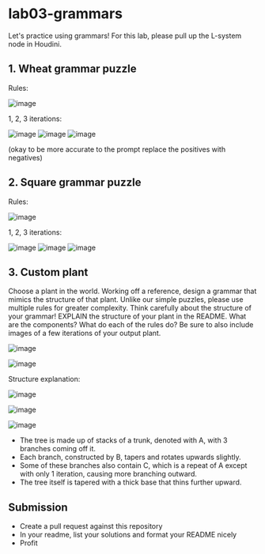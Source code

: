# lab03-grammars
Let's practice using grammars! For this lab, please pull up the L-system node in Houdini.

## 1. Wheat grammar puzzle

Rules:

![image](https://github.com/wc41/lab03-grammars/assets/97757188/76443a92-1f9d-4a3e-9f0f-3b6989f377c7)

1, 2, 3 iterations:

![image](https://github.com/wc41/lab03-grammars/assets/97757188/53a591fe-25e6-4c7b-91a8-0b02e8b0380c)
![image](https://github.com/wc41/lab03-grammars/assets/97757188/d69ff915-d796-4994-ac72-e975c0c19210)
![image](https://github.com/wc41/lab03-grammars/assets/97757188/cb59fb5b-cad2-4c08-80b6-a7822b6314a8)

(okay to be more accurate to the prompt replace the positives with negatives)

## 2. Square grammar puzzle

Rules:

![image](https://github.com/wc41/lab03-grammars/assets/97757188/dfec4abf-2b3b-4099-b6fc-bba2a68ac839)

1, 2, 3 iterations:

![image](https://github.com/wc41/lab03-grammars/assets/97757188/6faf8bf9-7ba9-4618-aebc-17f7764bd86f)
![image](https://github.com/wc41/lab03-grammars/assets/97757188/ecce8f7a-303c-4331-8a17-60b0fbb82645)
![image](https://github.com/wc41/lab03-grammars/assets/97757188/503ca316-5542-40bb-886d-aab0aab1eef6)


## 3. Custom plant
Choose a plant in the world. Working off a reference, design a grammar that mimics the structure of that plant. Unlike our simple puzzles, please use multiple rules for greater complexity. Think carefully about the structure of your grammar! EXPLAIN the structure of your plant in the README. What are the components? What do each of the rules do? Be sure to also include images of a few iterations of your output plant. 


![image](https://github.com/wc41/lab03-grammars/assets/97757188/0cc475c3-bdd0-4657-b99d-5a60b5cfd63a)

![image](https://github.com/wc41/lab03-grammars/assets/97757188/1c7f5488-127f-4bc4-9302-60940f473cd8)

Structure explanation:

![image](https://github.com/wc41/lab03-grammars/assets/97757188/a7bca455-5852-4267-aa75-ec095c9507ce)

![image](https://github.com/wc41/lab03-grammars/assets/97757188/bb62ddbc-1c5e-44a4-a598-9168688780fb)

![image](https://github.com/wc41/lab03-grammars/assets/97757188/c8b76e93-e36a-418b-bf29-1066a47a3d09)

- The tree is made up of stacks of a trunk, denoted with A, with 3 branches coming off it.
- Each branch, constructed by B, tapers and rotates upwards slightly.
- Some of these branches also contain C, which is a repeat of A except with only 1 iteration, causing more branching outward.
- The tree itself is tapered with a thick base that thins further upward.

## Submission
- Create a pull request against this repository
- In your readme, list your solutions and format your README nicely
- Profit
